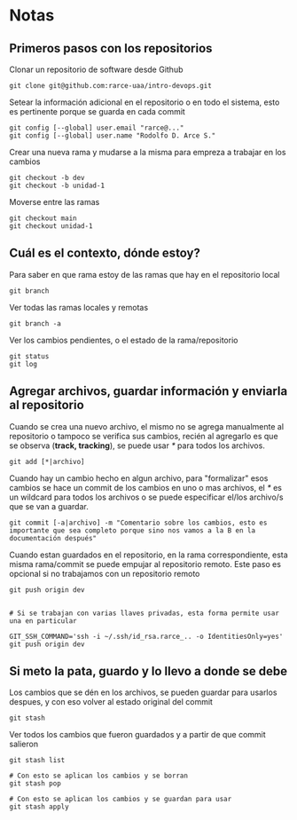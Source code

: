 # Notas

## Primeros pasos con los repositorios

Clonar un repositorio de software desde Github
```
git clone git@github.com:rarce-uaa/intro-devops.git
```

Setear la información adicional en el repositorio o en todo el sistema, esto es pertinente porque se guarda en cada commit

```
git config [--global] user.email "rarce@..."
git config [--global] user.name "Rodolfo D. Arce S."
```

Crear una nueva rama y mudarse a la misma para empreza a trabajar en los cambios

```
git checkout -b dev
git checkout -b unidad-1
```

Moverse entre las ramas

```
git checkout main
git checkout unidad-1
```


## Cuál es el contexto, dónde estoy?

Para saber en que rama estoy de las ramas que hay en el repositorio local
```
git branch
```

Ver todas las ramas locales y remotas

```
git branch -a
```

Ver los cambios pendientes, o el estado de la rama/repositorio

```
git status
git log
```

## Agregar archivos, guardar información y enviarla al repositorio

Cuando se crea una nuevo archivo, el mismo no se agrega manualmente al repositorio o tampoco se verifica sus cambios, recién al agregarlo es que se observa (**track, tracking**), se puede usar _*_ para todos los archivos.

```
git add [*|archivo]
```

Cuando hay un cambio hecho en algun archivo, para "formalizar" esos cambios se hace un commit de los cambios en uno o mas archivos, el _*_ es un wildcard para todos los archivos o se puede especificar el/los archivo/s que se van a guardar.

```
git commit [-a|archivo] -m "Comentario sobre los cambios, esto es importante que sea completo porque sino nos vamos a la B en la documentación después"
```

Cuando estan guardados en el repositorio, en la rama correspondiente, esta misma rama/commit se puede empujar al repositorio remoto. Este paso es opcional si no trabajamos con un repositorio remoto

```
git push origin dev


# Si se trabajan con varias llaves privadas, esta forma permite usar una en particular

GIT_SSH_COMMAND='ssh -i ~/.ssh/id_rsa.rarce_.. -o IdentitiesOnly=yes' git push origin dev
```

## Si meto la pata, guardo y lo llevo a donde se debe

Los cambios que se dén en los archivos, se pueden guardar para usarlos despues, y con eso volver al estado original del commit

```
git stash
```

Ver todos los cambios que fueron guardados y a partir de que commit salieron

```
git stash list
```


```
# Con esto se aplican los cambios y se borran
git stash pop

# Con esto se aplican los cambios y se guardan para usar
git stash apply
```
